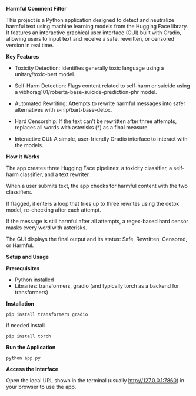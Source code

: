 **Harmful Comment Filter**

This project is a Python application designed to detect and neutralize harmful text using machine learning models from the Hugging Face library. It features an interactive graphical user interface (GUI) built with Gradio, allowing users to input text and receive a safe, rewritten, or censored version in real time.

**Key Features**

* Toxicity Detection: Identifies generally toxic language using a unitary/toxic-bert model.

* Self-Harm Detection: Flags content related to self-harm or suicide using a vibhorag101/roberta-base-suicide-prediction-phr model.

* Automated Rewriting: Attempts to rewrite harmful messages into safer alternatives with s-nlp/bart-base-detox.

* Hard Censorship: If the text can’t be rewritten after three attempts, replaces all words with asterisks (*) as a final measure.

* Interactive GUI: A simple, user-friendly Gradio interface to interact with the models.

**How It Works**

The app creates three Hugging Face pipelines: a toxicity classifier, a self-harm classifier, and a text rewriter.

When a user submits text, the app checks for harmful content with the two classifiers.

If flagged, it enters a loop that tries up to three rewrites using the detox model, re-checking after each attempt.

If the message is still harmful after all attempts, a regex-based hard censor masks every word with asterisks.

The GUI displays the final output and its status: Safe, Rewritten, Censored, or Harmful.

**Setup and Usage**


**Prerequisites**

* Python installed
* Libraries: transformers, gradio (and typically torch as a backend for transformers)

**Installation**

    pip install transformers gradio

if needed install 

    pip install torch

**Run the Application**

    python app.py

**Access the Interface**

Open the local URL shown in the terminal (usually http://127.0.0.1:7860) in your browser to use the app.

